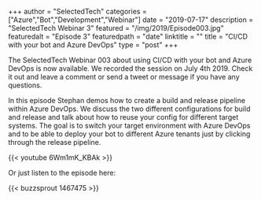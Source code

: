 +++
author = "SelectedTech"
categories = ["Azure","Bot","Development","Webinar"]
date = "2019-07-17"
description = "SelectedTech Webinar 3"
featured = "/img/2019/Episode003.jpg"
featuredalt = "Episode 3"
featuredpath = "date"
linktitle = ""
title = "CI/CD with your bot and Azure DevOps"
type = "post"
+++

The SelectedTech Webinar 003 about using CI/CD with your bot and Azure DevOps is now available. We recorded the session on July 4th 2019. Check it out and leave a comment or send a tweet or message if you have any questions.

In this episode Stephan demos how to create a build and release pipeline within Azure DevOps. We discuss the two different configurations for build and release and talk about how to reuse your config for different target systems. The goal is to switch your target environment with Azure DevOps and to be able to deploy your bot to different Azure tenants just by clicking through the release pipeline.

{{< youtube 6Wm1mK_KBAk >}}

Or just listen to the episode here:

{{< buzzsprout 1467475 >}}
